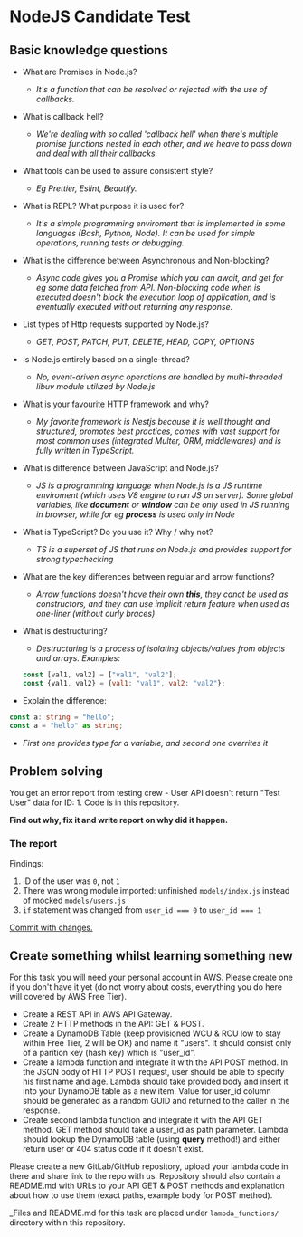 # NodeJS Candidate Test

## Basic knowledge questions

- What are Promises in Node.js?
  - _It's a function that can be resolved or rejected with the use of callbacks._

- What is callback hell?
  - _We're dealing with so called 'callback hell' when there's multiple promise functions nested in each other, and we heave to pass down and deal with all their callbacks._

- What tools can be used to assure consistent style?
  - _Eg Prettier, Eslint, Beautify._

- What is REPL? What purpose it is used for?
  - _It's a simple programming enviroment that is implemented in some languages (Bash, Python, Node). It can be used for simple operations, running tests or debugging._

- What is the difference between Asynchronous and Non-blocking?
  - _Async code gives you a Promise which you can await, and get for eg some data fetched from API. Non-blocking code when is executed doesn't block the execution loop of application, and is eventually executed without returning any response._

- List types of Http requests supported by Node.js?
  - _GET, POST, PATCH, PUT, DELETE, HEAD, COPY, OPTIONS_

- Is Node.js entirely based on a single-thread?
  - _No, event-driven async operations are handled by multi-threaded libuv module utilized by Node.js_

- What is your favourite HTTP framework and why? 
  - _My favorite framework is Nestjs because it is well thought and structured, promotes best practices, comes with vast support for most common uses (integrated Multer, ORM, middlewares) and is fully written in TypeScript._

- What is difference between JavaScript and Node.js?
  - _JS is a programming language when Node.js is a JS runtime enviroment (which uses V8 engine to run JS on server). Some global variables, like __document__ or __window__ can be only used in JS running in browser, while for eg __process__ is used only in Node_

- What is TypeScript? Do you use it? Why / why not?
  - _TS is a superset of JS that runs on Node.js and provides support for strong typechecking_

- What are the key differences between regular and arrow functions?
  - _Arrow functions doesn't have their own __this__, they canot be used as constructors, and they can use implicit return feature when used as one-liner (without curly braces)_

- What is destructuring?
  - _Destructuring is a process of isolating objects/values from objects and arrays. Examples:_
  ```js
  const [val1, val2] = ["val1", "val2"];
  const {val1, val2} = {val1: "val1", val2: "val2"};
  ```

- Explain the difference:
```ts
const a: string = "hello";
const a = "hello" as string;
```
  - _First one provides type for a variable, and second one overrites it_

## Problem solving

You get an error report from testing crew - User API doesn't return "Test User" data for ID: 1.
Code is in this repository.

**Find out why, fix it and write report on why did it happen.**

### The report

Findings:

1. ID of the user was `0`, not `1`
2. There was wrong module imported: unfinished `models/index.js` instead of mocked `models/users.js`
3. `if` statement was changed from `user_id === 0` to `user_id === 1`
 
[Commit with changes.](https://github.com/goniszewski/nodejstest/commit/c3b2ac02bb64dfc1d2afaafb181adf253c2f9fc8)

## Create something whilst learning something new

For this task you will need your personal account in AWS. Please create one if you don't have it yet (do not worry about costs, everything you do here will covered by AWS Free Tier).

- Create a REST API in AWS API Gateway.
- Create 2 HTTP methods in the API: GET & POST.
- Create a DynamoDB Table (keep provisioned WCU & RCU low to stay within Free Tier, 2 will be OK) and name it "users". It should consist only of a parition key (hash key) which is "user_id".
- Create a lambda function and integrate it with the API POST method. In the JSON body of HTTP POST request, user should be able to specify his first name and age. Lambda should take provided body and insert it into your DynamoDB table as a new item. Value for user_id column should be generated as a random GUID and returned to the caller in the response.
- Create second lambda function and integrate it with the API GET method. GET method should take a user_id as path parameter. Lambda should lookup the DynamoDB table (using **query** method!) and either return user or 404 status code if it doesn't exist.

Please create a new GitLab/GitHub repository, upload your lambda code in there and share link to the repo with us.
Repository should also contain a README.md with URLs to your API GET & POST methods and explanation about how to use them (exact paths, example body for POST method).

_Files and README.md for this task are placed under `lambda_functions/` directory within this repository.